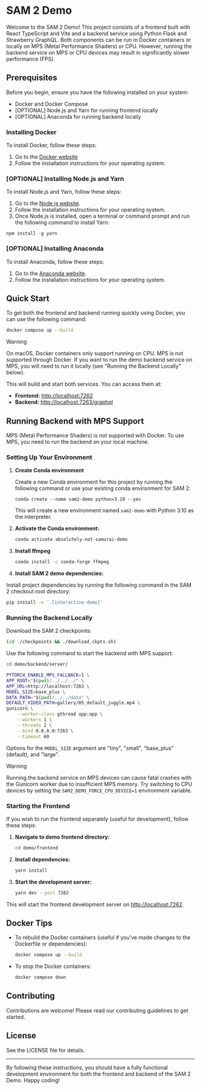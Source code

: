 # SAM 2 Demo

Welcome to the SAM 2 Demo! This project consists of a frontend built with React TypeScript and Vite and a backend service using Python Flask and Strawberry GraphQL. Both components can be run in Docker containers or locally on MPS (Metal Performance Shaders) or CPU. However, running the backend service on MPS or CPU devices may result in significantly slower performance (FPS).

## Prerequisites

Before you begin, ensure you have the following installed on your system:

- Docker and Docker Compose
- [OPTIONAL] Node.js and Yarn for running frontend locally
- [OPTIONAL] Anaconda for running backend locally

### Installing Docker

To install Docker, follow these steps:

1. Go to the [Docker website](https://www.docker.com/get-started)
2. Follow the installation instructions for your operating system.

### [OPTIONAL] Installing Node.js and Yarn

To install Node.js and Yarn, follow these steps:

1. Go to the [Node.js website](https://nodejs.org/en/download/).
2. Follow the installation instructions for your operating system.
3. Once Node.js is installed, open a terminal or command prompt and run the following command to install Yarn:

```
npm install -g yarn
```

### [OPTIONAL] Installing Anaconda

To install Anaconda, follow these steps:

1. Go to the [Anaconda website](https://www.anaconda.com/products/distribution).
2. Follow the installation instructions for your operating system.

## Quick Start

To get both the frontend and backend running quickly using Docker, you can use the following command:

```bash
docker compose up --build
```

> [!WARNING]
> On macOS, Docker containers only support running on CPU. MPS is not supported through Docker. If you want to run the demo backend service on MPS, you will need to run it locally (see "Running the Backend Locally" below).

This will build and start both services. You can access them at:

- **Frontend:** [http://localhost:7262](http://localhost:7262)
- **Backend:** [http://localhost:7263/graphql](http://localhost:7263/graphql)

## Running Backend with MPS Support

MPS (Metal Performance Shaders) is not supported with Docker. To use MPS, you need to run the backend on your local machine.

### Setting Up Your Environment

1. **Create Conda environment**

   Create a new Conda environment for this project by running the following command or use your existing conda environment for SAM 2:

   ```
   conda create --name sam2-demo python=3.10 --yes
   ```

   This will create a new environment named `sam2-demo` with Python 3.10 as the interpreter.

2. **Activate the Conda environment:**

   ```bash
   conda activate absolutely-not-samurai-demo
   ```

3. **Install ffmpeg**

   ```bash
   conda install -c conda-forge ffmpeg
   ```

4. **Install SAM 2 demo dependencies:**

Install project dependencies by running the following command in the SAM 2 checkout root directory:

```bash
pip install -e '.[interactive-demo]'
```

### Running the Backend Locally

Download the SAM 2 checkpoints:

```bash
(cd ./checkpoints && ./download_ckpts.sh)
```

Use the following command to start the backend with MPS support:

```bash
cd demo/backend/server/
```

```bash
PYTORCH_ENABLE_MPS_FALLBACK=1 \
APP_ROOT="$(pwd)/../../../" \
APP_URL=http://localhost:7263 \
MODEL_SIZE=base_plus \
DATA_PATH="$(pwd)/../../data" \
DEFAULT_VIDEO_PATH=gallery/05_default_juggle.mp4 \
gunicorn \
    --worker-class gthread app:app \
    --workers 1 \
    --threads 2 \
    --bind 0.0.0.0:7263 \
    --timeout 60
```

Options for the `MODEL_SIZE` argument are "tiny", "small", "base_plus" (default), and "large".

> [!WARNING]
> Running the backend service on MPS devices can cause fatal crashes with the Gunicorn worker due to insufficient MPS memory. Try switching to CPU devices by setting the `SAM2_DEMO_FORCE_CPU_DEVICE=1` environment variable.

### Starting the Frontend

If you wish to run the frontend separately (useful for development), follow these steps:

1. **Navigate to demo frontend directory:**

   ```bash
   cd demo/frontend
   ```

2. **Install dependencies:**

   ```bash
   yarn install
   ```

3. **Start the development server:**

   ```bash
   yarn dev --port 7262
   ```

This will start the frontend development server on [http://localhost:7262](http://localhost:7262).

## Docker Tips

- To rebuild the Docker containers (useful if you've made changes to the Dockerfile or dependencies):

  ```bash
  docker compose up --build
  ```

- To stop the Docker containers:

  ```bash
  docker compose down
  ```

## Contributing

Contributions are welcome! Please read our contributing guidelines to get started.

## License

See the LICENSE file for details.

---

By following these instructions, you should have a fully functional development environment for both the frontend and backend of the SAM 2 Demo. Happy coding!
